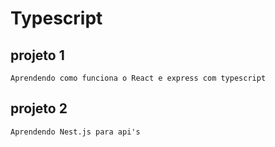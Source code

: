 # Typescript

## projeto 1
	Aprendendo como funciona o React e express com typescript
## projeto 2
	Aprendendo Nest.js para api's

